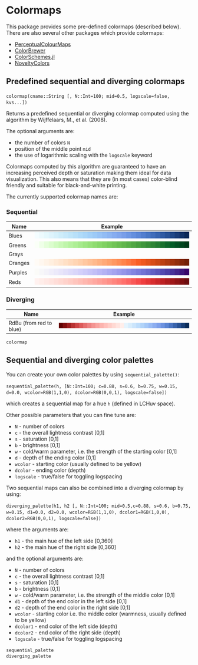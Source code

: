 # Colormaps

This package provides some pre-defined colormaps (described below). There are also several other packages which provide colormaps:

- [PerceptualColourMaps](https://github.com/peterkovesi/PerceptualColourMaps.jl)
- [ColorBrewer](https://github.com/timothyrenner/ColorBrewer.jl)
- [ColorSchemes.jl](https://github.com/JuliaGraphics/ColorSchemes.jl)
- [NoveltyColors](https://github.com/randyzwitch/NoveltyColors.jl)

## Predefined sequential and diverging colormaps

`colormap(cname::String [, N::Int=100; mid=0.5, logscale=false, kvs...])`

Returns a predefined sequential or diverging colormap computed using the algorithm by Wijffelaars, M., et al. (2008).

The optional arguments are:

- the number of colors `N`
- position of the middle point `mid`
- the use of logarithmic scaling with the `logscale` keyword

Colormaps computed by this algorithm are guaranteed to have an increasing perceived depth or saturation making them ideal for data visualization. This also means that they are (in most cases) color-blind friendly and suitable for black-and-white printing.

The currently supported colormap names are:

### Sequential

| Name       | Example                                       |
| ---------- | -------                                       |
| Blues      | ![Blues](assets/figures/Blues.png)            |
| Greens     | ![Greens](assets/figures/Greens.png)          |
| Grays      |                                               |
| Oranges    | ![Oranges](assets/figures/Oranges.png)        |
| Purples    | ![Purples](assets/figures/Purples.png)        |
| Reds       | ![Reds](assets/figures/Reds.png)              |

### Diverging

| Name       | Example                                       |
| ---------- | -------                                       |
| RdBu (from red to blue) | ![RdBu](assets/figures/RdBu.png)  |

```@docs
colormap
```

## Sequential and diverging color palettes

You can create your own color palettes by using `sequential_palette()`:

`sequential_palette(h, [N::Int=100; c=0.88, s=0.6, b=0.75, w=0.15, d=0.0, wcolor=RGB(1,1,0), dcolor=RGB(0,0,1), logscale=false])`

which creates a sequential map for a hue `h` (defined in LCHuv space).

Other possible parameters that you can fine tune are:

* `N` - number of colors
* `c` - the overall lightness contrast [0,1]
* `s` - saturation [0,1]
* `b` - brightness [0,1]
* `w` - cold/warm parameter, i.e. the strength of the starting color [0,1]
* `d` - depth of the ending color [0,1]
* `wcolor` - starting color (usually defined to be yellow)
* `dcolor` - ending color (depth)
* `logscale` - true/false for toggling logspacing

Two sequential maps can also be combined into a diverging colormap by using:

`diverging_palette(h1, h2 [, N::Int=100; mid=0.5,c=0.88, s=0.6, b=0.75, w=0.15, d1=0.0, d2=0.0, wcolor=RGB(1,1,0), dcolor1=RGB(1,0,0), dcolor2=RGB(0,0,1), logscale=false])`

where the arguments are:

* `h1` - the main hue of the left side [0,360]
* `h2` - the main hue of the right side [0,360]

and the optional arguments are:

* `N` - number of colors
* `c` - the overall lightness contrast [0,1]
* `s` - saturation [0,1]
* `b` - brightness [0,1]
* `w` - cold/warm parameter, i.e. the strength of the middle color [0,1]
* `d1` - depth of the end color in the left side [0,1]
* `d2` - depth of the end color in the right side [0,1]
* `wcolor` - starting color i.e. the middle color (warmness, usually defined to be yellow)
* `dcolor1` - end color of the left side (depth)
* `dcolor2` - end color of the right side (depth)
* `logscale` - true/false for toggling logspacing

```@docs
sequential_palette
diverging_palette
```
